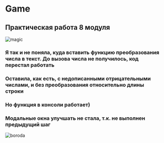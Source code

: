 # Game
## Практическая работа 8 модуля
![magic](./game/magic/jpg)
### Я так и не поняла, куда вставить функцию преобразования числа в текст. До вызова числа не получилось, код перестал работать
### Оставила, как есть, с недописанными отрицательными числами, и без преобразования относительно длины строки
### Но функция в консоли работает)
### Модальные окна улучшать не стала, т.к. не выполнен предыдущий шаг
![boroda](./game/boroda/jpg)

